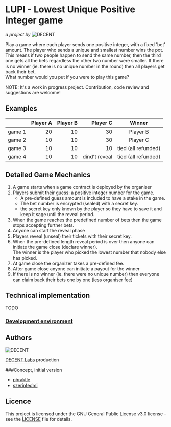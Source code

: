 # LUPI - Lowest Unique Positive Integer game

_a project by_ ![DECENT](http://www.decent.org/images/logo-voronoi_120x33.png)

Play a game where each player sends one positive integer, with a fixed 'bet' amount. The player who sends a unique and smallest number wins the pot. This means if two people happen to send the same number, then the third one gets all the bets regardless the other two number were smaller.
If there is no winner (ie. there is no unique number in the round) then all players get back their bet.  
What number would you put if you were to play this game?

NOTE: It's a work in progress project. Contribution, code review and suggestions are welcome!

## Examples
|       |Player A|Player B|Player C| Winner |
|-------|-------:|-------:|-------:|:-------:|
| game 1|      20|      10|      30|Player B|
| game 2|      10|      10|      30|Player C|
| game 3|      10|      10|      10|tied (all refunded)|
| game 4|      10|      10|dind't reveal|tied (all refunded)|

## Detailed Game Mechanics
1. A game starts when a game contract is deployed by the organiser
1. Players submit their guess: a positive integer number for the game.  
   * A pre-defined guess amount is included to have a stake in the game.
   * The bet number is encrypted (sealed) with a secret key.
   * the secret key only known by the player so they have to save it and keep it sage until the reveal period.
1. When the game reaches the predefined number of bets then the game stops accepting further bets.
1. Anyone can start the reveal phase
1. Players reveal (unseal) their tickets with their secret key.
1. When the pre-defined length reveal period is over then anyone can initiate the game close (declare winner).  
The winner is the player who picked the lowest number that nobody else has picked.
1. At game close the organizer takes a pre-defined fee.
1. After game close anyone can initiate a payout for the winner
1. If there is no winner (ie. there were no unique number) then everyone can claim back their bets one by one (less organiser fee)

## Technical implementation
TODO

### [Development environment](docs/devenv.md)


## Authors
![DECENT](http://www.decent.org/images/logo-voronoi_120x33.png)

[DECENT Labs](http://www.decent.org) production

###Concept, initial version
* [phraktle](https://github.com/phraktle)
* [szerintedmi](https://github.com/szerintedmi)

## Licence
This project is licensed under the GNU General Public License v3.0 license - see the [LICENSE](LICENSE) file for details.

